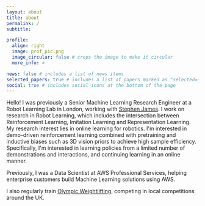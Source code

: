 ```yaml
---
layout: about
title: about
permalink: /
subtitle:

profile:
  align: right
  image: prof_pic.png
  image_circular: false # crops the image to make it circular
  more_info: >

news: false # includes a list of news items
selected_papers: true # includes a list of papers marked as "selected={true}"
social: true # includes social icons at the bottom of the page
---
```


Hello! I was previously a Senior Machine Learning Research Engineer at a Robot Learning Lab in London, working with [Stephen James](https://stepjam.github.io/). I work on research in Robot Learning, which includes the intersection between Reinforcement Learning, Imitation Learning and Representation Learning. My research interest lies in online learning for robotics. I'm interested in demo-driven reinforcement learning combined with pretraining and inductive biases such as 3D vision priors to achieve high sample efficiency. Specifically, I'm interested in learning policies from a limited number of demonstrations and interactions, and continuing learning in an online manner.

Previously, I was a Data Scientist at AWS Professional Services, helping enterprise customers build Machine Learning solutions using AWS.

I also regularly train [Olympic Weightlifting](https://en.wikipedia.org/wiki/Olympic_weightlifting), competing in local competitions around the UK.
